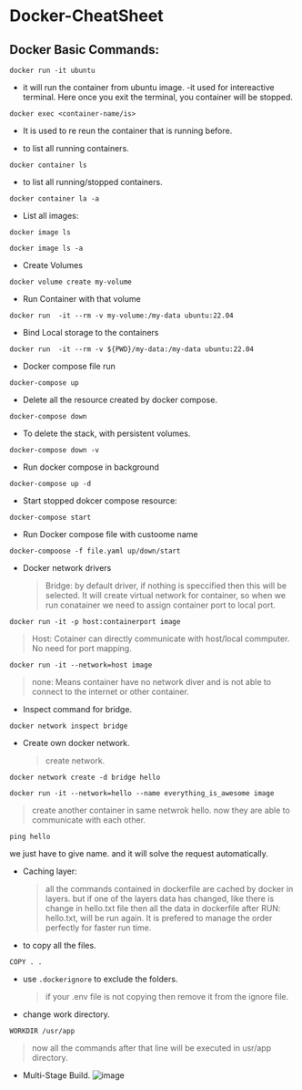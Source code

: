 # Docker-CheatSheet

## Docker Basic Commands:

```
docker run -it ubuntu
```
* it will run the container from ubuntu image. -it used for intereactive terminal. Here once you exit the terminal, you container will be stopped.

```
docker exec <container-name/is>
```
* It is used to re reun the container that is running before.

* to list all running containers.
```
docker container ls
```
* to list all running/stopped containers.
```
docker container la -a
```

* List all images:
```
docker image ls
```
```
docker image ls -a
```

* Create Volumes
```
docker volume create my-volume
```

* Run Container with that volume
```
docker run  -it --rm -v my-volume:/my-data ubuntu:22.04
```

* Bind Local storage to the containers
```
docker run  -it --rm -v ${PWD}/my-data:/my-data ubuntu:22.04
```
* Docker compose file run
```
docker-compose up
```

* Delete all the resource created by docker compose.
```
docker-compose down
```
- To delete the stack, with persistent volumes.
```
docker-compose down -v
```

* Run docker compose in background
```
docker-compose up -d
```

* Start stopped dokcer compose resource:
```
docker-compose start
```

* Run Docker compose file with custoome name
```
docker-compoose -f file.yaml up/down/start
```

* Docker network drivers
  > Bridge: by default driver, if nothing is speccified then this will be selected. It will create virtual network for container, so when we run conatainer we need to assign container port to local port.
```
docker run -it -p host:containerport image
```
  > Host: Cotainer can directly communicate with host/local commputer. No need for port mapping.
```
docker run -it --network=host image
```
  > none: Means container have no network diver and is not able to connect to the internet or other container.
* Inspect command for bridge.
```
docker network inspect bridge
```
* Create own docker network.
  > create network.
```
docker network create -d bridge hello
```
```
docker run -it --network=hello --name everything_is_awesome image
```
  > create another container in same netwrok hello. now they are able to communicate with each other.
```
ping hello
```
we just have to give name. and it will solve the request automatically.

* Caching layer:
  > all the commands contained in dockerfile are cached by docker in layers.
  > but if one of the layers data has changed, like there is change in hello.txt file then all the data in dockerfile after RUN: hello.txt, will be run again.
  > It is prefered to manage the order perfectly for faster run time.

* to copy all the files.
```
COPY . .
```
* use `.dockerignore` to exclude the folders.
  > if your .env file is not copying then remove it from the ignore file.

* change work directory.
```
WORKDIR /usr/app
```
  > now all the commands after that line will be executed in usr/app directory.

* Multi-Stage Build.
![image](https://github.com/nishant-p-7span/Docker-CheatSheet/assets/160576245/b4060c39-1e16-4a2f-b399-9e896a08c002)
